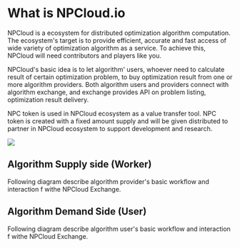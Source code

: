 # What is NPCloud.io

NPCloud is a ecosystem for distributed optimization algorithm computation.
The ecosystem's target is to provide efficient, accurate and fast access of
wide variety of optimization algorithm as a service. To achieve this, NPCloud
will need contributors and players like you.

NPCloud's basic idea is to let algorithm' users, whoever need to calculate
result of certain optimization problem, to buy optimization result from
 one or more algorithm providers. Both algorithm users and providers connect with algorithm
 exchange, and exchange provides API on problem listing, optimization result
 delivery.


 NPC token is used in NPCloud ecosystem as a value transfer tool. NPC token
 is created with a fixed amount supply and will be given distributed to
 partner in NPCloud ecosystem to support development and research.

![](http://npcloud.io/assets/images/system_arch.png)

## Algorithm Supply side (Worker)

Following diagram describe algorithm provider's basic workflow and interaction f
withe NPCloud Exchange.

## Algorithm Demand Side (User)

Following diagram describe algorithm user's basic workflow and interaction f
withe NPCloud Exchange.